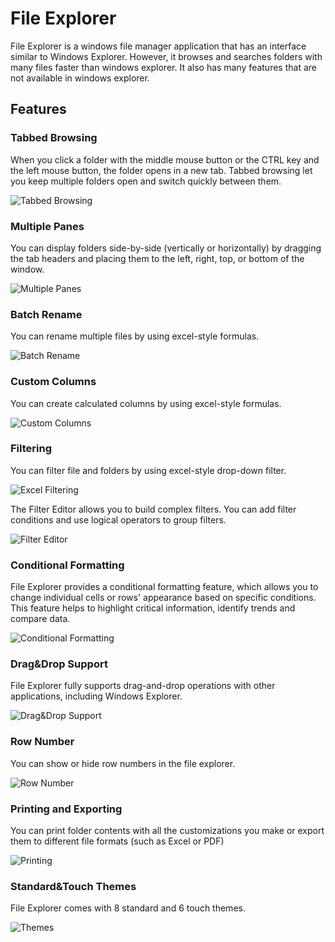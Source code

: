 # File Explorer

File Explorer is a windows file manager application that has an interface similar to Windows Explorer.
However, it browses and searches folders with many files faster than windows explorer.
It also has many features that are not available in windows explorer.

## Features

### Tabbed Browsing

When you click a folder with the middle mouse button or the CTRL key and the left mouse button, the folder opens in a new tab.
Tabbed browsing let you keep multiple folders open and switch quickly between them.

![Tabbed Browsing](https://github.com/omeryanar/Resources/blob/master/FileExplorer/TabbedBrowsing.png?raw=true)

### Multiple Panes

You can display folders side-by-side (vertically or horizontally) by dragging the tab headers and placing them to the left, right, top, or bottom of the window.

![Multiple Panes](https://github.com/omeryanar/Resources/blob/master/FileExplorer/MultiplePanes.png?raw=true)

### Batch Rename

You can rename multiple files by using excel-style formulas.

![Batch Rename](https://github.com/omeryanar/Resources/blob/master/FileExplorer/BatchRename.png?raw=true)

### Custom Columns

You can create calculated columns by using excel-style formulas.

![Custom Columns](https://github.com/omeryanar/Resources/blob/master/FileExplorer/CustomColumns.png?raw=true)

### Filtering

You can filter file and folders by using excel-style drop-down filter.

![Excel Filtering](https://github.com/omeryanar/Resources/blob/master/FileExplorer/ExcelFiltering.png?raw=true)

The Filter Editor allows you to build complex filters. You can add filter conditions and use logical operators to group filters.

![Filter Editor](https://github.com/omeryanar/Resources/blob/master/FileExplorer/FilterEditor.png?raw=true)

### Conditional Formatting

File Explorer provides a conditional formatting feature, which allows you to change individual cells or rows' appearance based on specific conditions.
This feature helps to highlight critical information, identify trends and compare data.

![Conditional Formatting](https://github.com/omeryanar/Resources/blob/master/FileExplorer/ConditionalFormatting.png?raw=true)

### Drag&Drop Support

File Explorer fully supports drag-and-drop operations with other applications, including Windows Explorer.

![Drag&Drop Support](https://github.com/omeryanar/Resources/blob/master/FileExplorer/DragDropSupport.png?raw=true)

### Row Number

You can show or hide row numbers in the file explorer.

![Row Number](https://github.com/omeryanar/Resources/blob/master/FileExplorer/RowNumber.png?raw=true)

### Printing and Exporting

You can print folder contents with all the customizations you make or export them to different file formats (such as Excel or PDF)

![Printing](https://github.com/omeryanar/Resources/blob/master/FileExplorer/Printing.png?raw=true)

### Standard&Touch Themes

File Explorer comes with 8 standard and 6 touch themes.

![Themes](https://github.com/omeryanar/Resources/blob/master/FileExplorer/Themes.png?raw=true)
